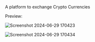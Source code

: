 A platform to exchange Crypto Currencies

Preview:

![Screenshot 2024-06-29 170423](https://github.com/akashrajakku/TokenTrade/assets/109020866/be24b755-d72e-4334-a4d5-19977284ff47)


![Screenshot 2024-06-29 170434](https://github.com/akashrajakku/TokenTrade/assets/109020866/6298e575-53a8-415c-84b9-7504374558d7)
